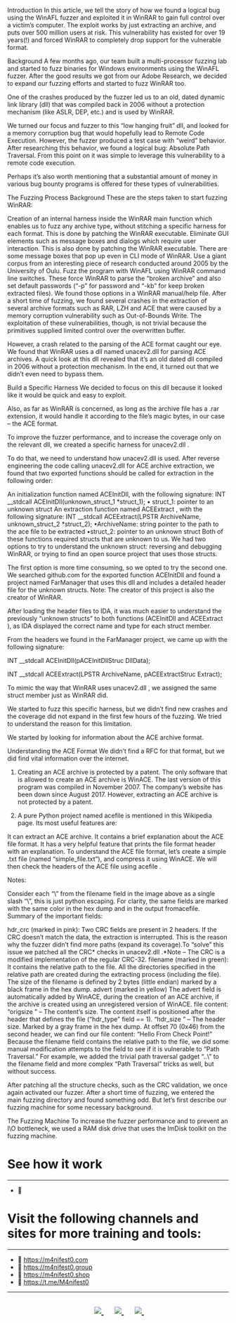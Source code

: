 Introduction
In this article, we tell the story of how we found a logical bug using the WinAFL fuzzer and exploited it in WinRAR to gain full control over a victim’s computer. The exploit works by just extracting an archive, and puts over 500 million users at risk. This vulnerability has existed for over 19 years(!) and forced WinRAR to completely drop support for the vulnerable format.

Background
A few months ago, our team built a multi-processor fuzzing lab and started to fuzz binaries for Windows environments using the WinAFL fuzzer. After the good results we got from our Adobe Research, we decided to expand our fuzzing efforts and started to fuzz WinRAR too.

One of the crashes produced by the fuzzer led us to an old, dated dynamic link library (dll) that was compiled back in 2006 without a protection mechanism (like ASLR, DEP, etc.) and is used by WinRAR.

We turned our focus and fuzzer to this “low hanging fruit” dll, and looked for a memory corruption bug that would hopefully lead to Remote Code Execution.
However, the fuzzer produced a test case with “weird” behavior. After researching this behavior, we found a logical bug: Absolute Path Traversal. From this point on it was simple to leverage this vulnerability to a remote code execution.

Perhaps it’s also worth mentioning that a substantial amount of money in various bug bounty programs is offered for these types of vulnerabilities.

The Fuzzing Process Background
These are the steps taken to start fuzzing WinRAR:

Creation of an internal harness inside the WinRAR main function which enables us to fuzz any archive type, without stitching a specific harness for each format. This is done by patching the WinRAR executable.
Eliminate GUI elements such as message boxes and dialogs which require user interaction. This is also done by patching the WinRAR executable.
There are some message boxes that pop up even in CLI mode of WinRAR.
Use a giant corpus from an interesting piece of research conducted around 2005 by the University of Oulu.
Fuzz the program with WinAFL using WinRAR command line switches. These force WinRAR to parse the “broken archive” and also set default passwords (“-p” for password and “-kb” for keep broken extracted files). We found those options in a WinRAR manual/help file.
After a short time of fuzzing, we found several crashes in the extraction of several archive formats such as RAR, LZH and ACE that were caused by a memory corruption vulnerability such as Out-of-Bounds Write. The exploitation of these vulnerabilities, though, is not trivial because the primitives supplied limited control over the overwritten buffer.

However, a crash related to the parsing of the ACE format caught our eye. We found that WinRAR uses a dll named unacev2.dll for parsing ACE archives. A quick look at this dll revealed that it’s an old dated dll compiled in 2006 without a protection mechanism. In the end, it turned out that we didn’t even need to bypass them.

Build a Specific Harness
We decided to focus on this dll because it looked like it would be quick and easy to exploit.

Also, as far as WinRAR is concerned, as long as the archive file has a .rar extension, it would handle it according to the file’s magic bytes, in our case – the ACE format.

To improve the fuzzer performance, and to increase the coverage only on the relevant dll, we created a specific harness for unacev2.dll .

To do that, we need to understand how unacev2.dll is used. After reverse engineering the code calling unacev2.dll for ACE archive extraction, we found that two exported functions should be called for extraction in the following order:

An initialization function named ACEInitDll, with the following signature:
INT __stdcall ACEInitDll(unknown_struct_1 *struct_1);
• struct_1: pointer to an unknown struct
An extraction function named ACEExtract , with the following signature:
INT __stdcall ACEExtract(LPSTR ArchiveName, unknown_struct_2 *struct_2);
•ArchiveName: string pointer to the path to the ace file to be extracted
•struct_2: pointer to an unknown struct
Both of these functions required structs that are unknown to us. We had two options to try to understand the unknown struct: reversing and debugging WinRAR, or trying to find an open source project that uses those structs.

The first option is more time consuming, so we opted to try the second one. We searched github.com for the exported function ACEInitDll
and found a project named FarManager that uses this dll and includes a detailed header file for the unknown structs.
Note: The creator of this project is also the creator of WinRAR.

After loading the header files to IDA, it was much easier to understand the previously “unknown structs” to both functions (ACEInitDll and ACEExtract ),  as IDA displayed the correct name and type for each struct member.

From the headers we found in the FarManager project, we came up with the following signature:

INT __stdcall ACEInitDll(pACEInitDllStruc DllData);

INT __stdcall ACEExtract(LPSTR ArchiveName, pACEExtractStruc Extract);

To mimic the way that WinRAR uses unacev2.dll , we assigned the same struct member just as WinRAR did.

We started to fuzz this specific harness, but we didn’t find new crashes and the coverage did not expand in the first few hours of the fuzzing. We tried to understand the reason for this limitation.

We started by looking for information about the ACE archive format.

Understanding the ACE Format
We didn’t find a RFC for that format, but we did find vital information over the internet.

1. Creating an ACE archive is protected by a patent. The only software that is allowed to create an ACE archive is WinACE. The last version of this program was compiled in November 2007. The company’s website has been down since August 2017. However, extracting an ACE archive is not protected by a patent.

2. A pure Python project named acefile is mentioned in this Wikipedia page. Its most useful features are:

It can extract an ACE archive.
It contains a brief explanation about the ACE file format.
It has a very helpful feature that prints the file format header with an explanation.
To understand the ACE file format, let’s create a simple .txt file (named “simple_file.txt”), and compress it using WinACE. We will then check the headers of the ACE file using acefile .

Notes:

Consider each “\\” from the filename field in the image above as a single slash “\”, this is just python escaping.
For clarity, the same fields are marked with the same color in the hex dump and in the output fromacefile.
Summary of the important fields:

hdr_crc (marked in pink):
Two CRC fields are present in 2 headers. If the CRC doesn’t match the data, the extraction
is interrupted. This is the reason why the fuzzer didn’t find more paths (expand its coverage).To “solve” this issue we patched all the CRC* checks in unacev2.dll .*Note – The CRC is a modified implementation of the regular CRC-32.
filename (marked in green):
It contains the relative path to the file. All the directories specified in the relative path are created during the extracting process (including the file). The size of the filename is defined by 2 bytes (little endian) marked by a black frame in the hex dump.
advert (marked in yellow)
The advert field is automatically added by WinACE, during the creation of an ACE archive, if the archive is created using an unregistered version of WinACE.
file content:
“origsize ” – The content’s size. The content itself is positioned after the header that defines the file (“hdr_type” field == 1).
“hdr_size ” – The header size. Marked by a gray frame in the hex dump.
At offset 70 (0x46) from the second header, we can find our file content: “Hello From Check Point!”
Because the filename field contains the relative path to the file, we did some manual modification attempts to the field to see if it is vulnerable to “Path Traversal.”
For example, we added the trivial path traversal gadget “\..\” to the filename field and more complex “Path Traversal” tricks as well, but without success.

After patching all the structure checks, such as the CRC validation, we once again activated our fuzzer. After a short time of fuzzing, we entered the main fuzzing directory and found something odd. But let’s first describe our fuzzing machine for some necessary background.

The Fuzzing Machine
To increase the fuzzer performance and to prevent an I\O bottleneck, we used a RAM disk drive that uses the ImDisk toolkit on the fuzzing machine.



# See how it work 
----------------------
- 🤡  

# Visit the following channels and sites for more training and tools:
----------------------
- 🔞 https://m4nifest0.com
- 🔞 https://m4nifest0.group
- 🔞 https://m4nifest0.shop
- 🔞 https://t.me/M4nifest0

----------------------

<h2>
<p align="center">	
</a>&nbsp;&nbsp;&nbsp;&nbsp;
	<a href="https://t.me/M4nifest0">
		<img src="https://img.shields.io/badge/Telegram-%23000000.svg?&style=for-the-badge&logo=Telegram&logoColor=white" />
	</a>&nbsp;&nbsp;&nbsp;&nbsp;
	<a href="https://twitter.com/_M4nifest0_">
		<img src="https://img.shields.io/badge/twitter-%231DA1F2.svg?&style=for-the-badge&logo=twitter&logoColor=white" />
	</a>&nbsp;&nbsp;&nbsp;&nbsp;
	<a href="https://m4nifest0.com">
		<img src="https://img.shields.io/badge/WebSite-%234A154B.svg?&style=for-the-badge&logo=slack&logoColor=white" />
	</a>&nbsp;&nbsp;&nbsp;&nbsp;
</p>

